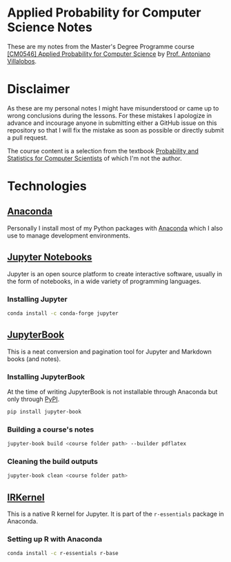 # Applied Probability for Computer Science Notes
These are my notes from the Master's Degree Programme course 
[[CM0546] Applied Probability for Computer Science](https://www.unive.it/data/insegnamento/335487) 
by [Prof. Antoniano Villalobos](https://www.unive.it/data/persone/20055797).

# Disclaimer
As these are my personal notes I might have misunderstood or came up to wrong 
conclusions during the lessons. For these mistakes I apologize in advance and 
incourage anyone in submitting either a GitHub issue on this repository so that 
I will fix the mistake as soon as possible or directly submit a pull request.

The course content is a selection from the textbook [Probability and Statistics for Computer Scientists](https://books.google.it/books/about/Probability_and_Statistics_for_Computer.html?id=fkDADwAAQBAJ&redir_esc=y) of
which I'm not the author.

# Technologies

## [Anaconda][anaconda-individual]
Personally I install most of my Python packages with [Anaconda][anaconda-individual] which I also use to manage development environments.

## [Jupyter Notebooks](https://jupyter.org/)
Jupyter is an open source platform to create interactive software, usually in the form of notebooks, in a wide variety of programming languages.

### Installing Jupyter
```bash
conda install -c conda-forge jupyter
```

## [JupyterBook](https://jupyterbook.org/)
This is a neat conversion and pagination tool for Jupyter and Markdown books (and notes).

### Installing JupyterBook
At the time of writing JupyterBook is not installable through Anaconda but only through [PyPI](https://pypi.org/).

```bash 
pip install jupyter-book
```

### Building a course's notes
```bash 
jupyter-book build <course folder path> --builder pdflatex
```

### Cleaning the build outputs
```bash
jupyter-book clean <course folder path>
```

## [IRKernel](https://github.com/IRkernel/IRkernel)
This is a native R kernel for Jupyter. It is part of the `r-essentials` package in Anaconda.

### Setting up R with Anaconda
```bash
conda install -c r-essentials r-base
```

[anaconda-individual]: https://www.anaconda.com/products/individual